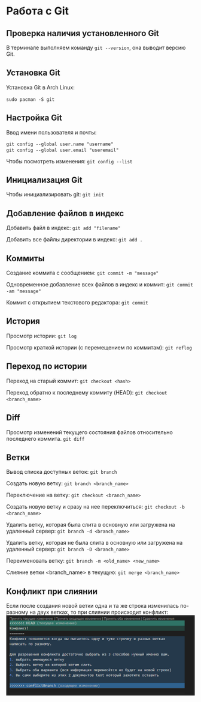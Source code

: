 # Работа с Git

## Проверка наличия установленного Git
В терминале выполняем команду `git --version`, она выводит версию Git.

## Установка Git
Установка Git в Arch Linux:

`sudo pacman -S git`

## Настройка Git
Ввод имени пользователя и почты:

```
git config --global user.name "username"
git config --global user.email "useremail"
```

Чтобы посмотреть изменения:
`git config --list`

## Инициализация Git
Чтобы инициализировать git:
`git init`

## Добавление файлов в индекс
Добавить файл в индекс:
`git add "filename"`

Добавить все файлы директории в индекс:
`git add .`

## Коммиты
Создание коммита с сообщением:
`git commit -m "message"`

Одновременное добавление всех файлов в индекс и коммит:
`git commit -am "message"`

Коммит с открытием текстового редактора:
`git commit`

## История
Просмотр истории:
`git log`

Просмотр краткой истории (с перемещением по коммитам):
`git reflog`

## Переход по истории
Переход на старый коммит:
`git checkout <hash>`

Переход обратно к последнему коммиту (HEAD):
`git checkout <branch_name>`

## Diff
Просмотр изменений текущего состояния файлов относительно последнего коммита.
`git diff`

## Ветки
Вывод списка доступных веток:
`git branch`

Создать новую ветку:
`git branch <branch_name>`

Переключение на ветку:
`git checkout <branch_name>`

Создать новую ветку и сразу на нее переключиться:
`git checkout -b <branch_name>`

Удалить ветку, которая была слита в основную или загружена на удаленный сервер:
`git branch -d <branch_name>`

Удалить ветку, которая не была слита в основную или загружена на удаленный сервер:
`git branch -D <branch_name>`

Переименовать ветку:
`git branch -m <old_name> <new_name>`

Слияние ветки <branch_name> в текущую:
`git merge <branch_name>`

## Конфликт при слиянии
Если после создания новой ветки одна и та же строка изменилась по-разному на двух ветках,
то при слиянии происходит конфликт:
![image not found](conflict.png)
